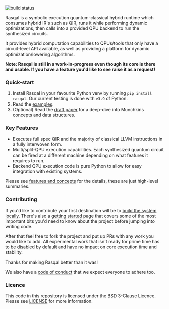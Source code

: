 ![build status](https://github.com/oqc-community/rasqal/actions/workflows/build.yaml/badge.svg)

Rasqal is a symbolic execution quantum-classical hybrid runtime which consumes hybrid IR's such as QIR, runs 
it while performing dynamic optimizations, then calls into a provided QPU backend to run the synthesized 
circuits.

It provides hybrid computation capabilities to QPUs/tools that only have a circuit-level API available, 
as well as providing a platform for dynamic optimization/lowering algorithms.

**Note: Rasqal is still in a work-in-progress even though its core is there and usable. If you have a feature you'd like to see raise it as a request!**

### Quick-start

1. Install Rasqal in your favourite Python venv by running `pip install rasqal`. Our current testing is done with `v3.9` of Python.
2. Read the [examples](https://github.com/oqc-community/rasqal/blob/develop/examples.md).
3. (Optional) Read the [draft paper](https://github.com/oqc-community/rasqal/blob/develop/docs/Rasqal%20Draft%20v2.pdf) for a deep-dive into Munchkins concepts and data structures.

### Key Features

* Executes full spec QIR and the majority of classical LLVM instructions in a fully interwoven form.
* Multi/split-QPU execution capabilities. Each synthesized quantum circuit can be fired at a different machine depending on what features it requires to run.
* Backend QPU execution code is pure Python to allow for easy integration with existing systems.

Please see [features and concepts](https://github.com/oqc-community/rasqal/blob/develop/building.md) for the details, these are just high-level summaries.

### Contributing

If you'd like to contribute your first destination will be to [build the system locally](https://github.com/oqc-community/rasqal/blob/develop/building.md).
There's also a [getting started](https://github.com/oqc-community/rasqal/blob/develop/development.md) page that covers some of the most important bits you'd need to know about the project before jumping into writing code.

After that feel free to fork the project and put up PRs with any work you would like to add.
All experimental work that isn't ready for prime time has to be disabled by default and have no impact on core execution time and stability.

Thanks for making Rasqal better than it was!

We also have a [code of conduct](https://github.com/oqc-community/rasqal/blob/develop/code_of_conduct.md) that we expect everyone to adhere too.

### Licence

This code in this repository is licensed under the BSD 3-Clause Licence.
Please see [LICENSE](https://github.com/oqc-community/rasqal/blob/develop/LICENSE) for more information.
